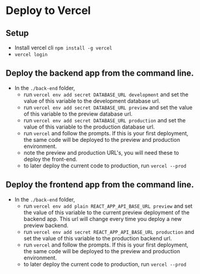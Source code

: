 # Deploy to Vercel

## Setup

- Install vercel cli `npm install -g vercel`
- `vercel login`

## Deploy the backend app from the command line.

- In the `./back-end` folder,
  - run `vercel env add secret DATABASE_URL development` and set the value of this variable to the development database url.
  - run `vercel env add secret DATABASE_URL preview` and set the value of this variable to the preview database url.
  - run `vercel env add secret DATABASE_URL production` and set the value of this variable to the production database url.
  - run `vercel` and follow the prompts. If this is your first deployment, the same code will be deployed to the preview and production environment.
  - note the preview and production URL's, you will need these to deploy the front-end.
  - to later deploy the current code to production, run `vercel --prod`

## Deploy the frontend app from the command line.

- In the `./back-end` folder,
  - run `vercel env add plain REACT_APP_API_BASE_URL preview` and set the value of this variable to the current preview deployment of the backend app. This url will change every time you deploy a new preview backend.
  - run `vercel env add secret REACT_APP_API_BASE_URL production` and set the value of this variable to the production backend url.
  - run `vercel` and follow the prompts. If this is your first deployment, the same code will be deployed to the preview and production environment.
  - to later deploy the current code to production, run `vercel --prod`
